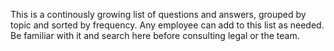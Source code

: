 This is a continously growing list of questions and answers, grouped by topic and sorted by frequency. Any employee can add to this list as needed. Be familiar with it and search here before consulting legal or the team.

